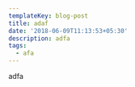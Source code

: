 ```yaml
---
templateKey: blog-post
title: adaf
date: '2018-06-09T11:13:53+05:30'
description: adfa
tags:
  - afa
---
```

adfa
